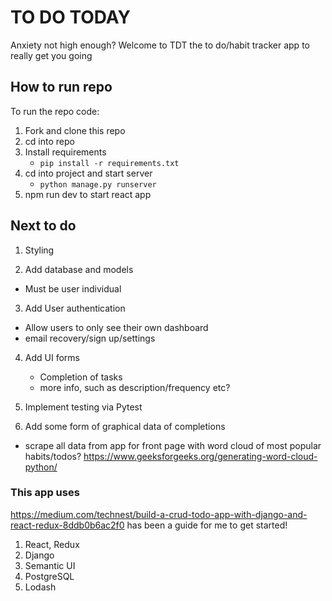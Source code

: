 # TO DO TODAY
Anxiety not high enough? Welcome to TDT the to do/habit tracker app to really get you going


## How to run repo
To run the repo code:
1. Fork and clone this repo
2. cd into repo
3. Install requirements
   - `pip install -r requirements.txt`
4. cd into project and start server
   - `python manage.py runserver` 
5. npm run dev to start react app
  
## Next to do
1. Styling

2. Add database and models
  - Must be user individual 
  
3. Add User authentication
  - Allow users to only see their own dashboard
  - email recovery/sign up/settings
   
4. Add UI forms
   - Completion of tasks
   - more info, such as description/frequency etc?

5. Implement testing via Pytest

6. Add some form of graphical data of completions
 - scrape all data from app for front page with word cloud of most popular habits/todos?
 https://www.geeksforgeeks.org/generating-word-cloud-python/
   
### This app uses
https://medium.com/technest/build-a-crud-todo-app-with-django-and-react-redux-8ddb0b6ac2f0 has been a guide for me to get started!
1. React, Redux
2. Django 
3. Semantic UI
4. PostgreSQL
5. Lodash



